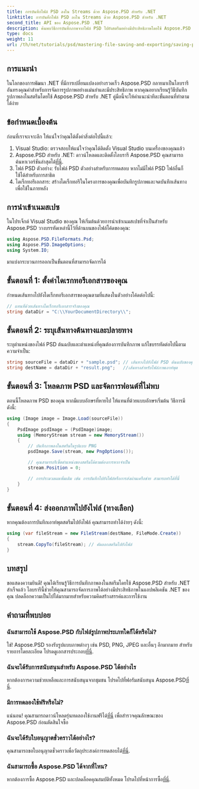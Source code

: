 ```yaml
---
title: การบันทึกไฟล์ PSD ลงใน Streams ด้วย Aspose.PSD สำหรับ .NET
linktitle: การบันทึกไฟล์ PSD ลงใน Streams ด้วย Aspose.PSD สำหรับ .NET
second_title: API ของ Aspose.PSD .NET
description: ค้นพบวิธีการบันทึกภาพจากไฟล์ PSD ไปยังสตรีมอย่างมีประสิทธิภาพโดยใช้ Aspose.PSD สำหรับ .NET คำแนะนำทีละขั้นตอนที่ครอบคลุมนี้ครอบคลุมถึงข้อกำหนดเบื้องต้น รหัส และเทคนิคต่างๆ
type: docs
weight: 11
url: /th/net/tutorials/psd/mastering-file-saving-and-exporting/saving-psd-files-to-streams/
---
```

## การแนะนำ

ในโลกของการพัฒนา .NET ที่มีการเปลี่ยนแปลงอย่างรวดเร็ว Aspose.PSD กลายมาเป็นไลบรารีอันทรงคุณค่าสำหรับการจัดการรูปภาพอย่างแม่นยำและมีประสิทธิภาพ หากคุณอยากเรียนรู้วิธีบันทึกรูปภาพลงในสตรีมโดยใช้ Aspose.PSD สำหรับ .NET คู่มือนี้จะให้คำแนะนำทีละขั้นตอนที่ทำตามได้ง่าย

## ข้อกำหนดเบื้องต้น

ก่อนที่เราจะเจาะลึก ให้แน่ใจว่าคุณได้ตั้งค่าสิ่งต่อไปนี้แล้ว:

1. Visual Studio: ตรวจสอบให้แน่ใจว่าคุณได้ติดตั้ง Visual Studio บนเครื่องของคุณแล้ว
2.  Aspose.PSD สำหรับ .NET: ดาวน์โหลดและติดตั้งไลบรารี Aspose.PSD คุณสามารถค้นหาเวอร์ชันล่าสุดได้[ที่นี่](https://releases.aspose.com/psd/net/).
3. ไฟล์ PSD ตัวอย่าง: รับไฟล์ PSD ตัวอย่างสำหรับการทดสอบ หากไม่มีไฟล์ PSD ไฟล์อื่นก็ใช้ได้สำหรับการสาธิต
4. ไดเร็กทอรีเอกสาร: สร้างไดเร็กทอรีในโครงการของคุณเพื่อบันทึกรูปภาพและจดบันทึกเส้นทางเพื่อใช้ในภายหลัง

## การนำเข้าเนมสเปซ

ในโปรเจ็กต์ Visual Studio ของคุณ ให้เริ่มต้นด้วยการนำเข้าเนมสเปซที่จำเป็นสำหรับ Aspose.PSD วางบรรทัดเหล่านี้ไว้ที่ด้านบนของไฟล์โค้ดของคุณ:

```csharp
using Aspose.PSD.FileFormats.Psd;
using Aspose.PSD.ImageOptions;
using System.IO;
```

มาแบ่งกระบวนการออกเป็นขั้นตอนที่สามารถจัดการได้

## ขั้นตอนที่ 1: ตั้งค่าไดเรกทอรีเอกสารของคุณ

กำหนดเส้นทางไปยังไดเร็กทอรีเอกสารของคุณตามที่แสดงในตัวอย่างโค้ดต่อไปนี้:

```csharp
// แทนที่ด้วยเส้นทางไดเร็กทอรีเอกสารจริงของคุณ
string dataDir = "C:\\YourDocumentDirectory\\";
```

## ขั้นตอนที่ 2: ระบุเส้นทางต้นทางและปลายทาง

ระบุตำแหน่งของไฟล์ PSD ต้นฉบับและตำแหน่งที่คุณต้องการบันทึกภาพ แก้ไขบรรทัดต่อไปนี้ตามความจำเป็น:

```csharp
string sourceFile = dataDir + "sample.psd"; // เส้นทางไปยังไฟล์ PSD ต้นฉบับของคุณ
string destName = dataDir + "result.png";   //เส้นทางสำหรับไฟล์ภาพเอาท์พุต
```

## ขั้นตอนที่ 3: โหลดภาพ PSD และจัดการฟอนต์ที่ไม่พบ

ตอนนี้โหลดภาพ PSD ของคุณ หากมีแบบอักษรที่หายไป ให้แทนที่ด้วยแบบอักษรเริ่มต้น วิธีการมีดังนี้:

```csharp
using (Image image = Image.Load(sourceFile))
{
    PsdImage psdImage = (PsdImage)image;
    using (MemoryStream stream = new MemoryStream())
    {
        // บันทึกภาพลงในสตรีมในรูปแบบ PNG
        psdImage.Save(stream, new PngOptions());

        // คุณสามารถรีเซ็ตตำแหน่งของสตรีมได้ตามต้องการหากจำเป็น
        stream.Position = 0;

        // การประมวลผลเพิ่มเติม เช่น การบันทึกไปยังไฟล์หรือการส่งผ่านเครือข่าย สามารถทำได้ที่นี่
    }
}
```

## ขั้นตอนที่ 4: ส่งออกภาพไปยังไฟล์ (ทางเลือก)

หากคุณต้องการบันทึกเอาท์พุตสตรีมไปยังไฟล์ คุณสามารถทำได้ง่ายๆ ดังนี้:

```csharp
using (var fileStream = new FileStream(destName, FileMode.Create))
{
    stream.CopyTo(fileStream); // คัดลอกสตรีมไปยังไฟล์
}
```

## บทสรุป

ขอแสดงความยินดี! คุณได้เรียนรู้วิธีการบันทึกภาพลงในสตรีมโดยใช้ Aspose.PSD สำหรับ .NET สำเร็จแล้ว ไลบรารีนี้ช่วยให้คุณสามารถจัดการภาพได้อย่างมีประสิทธิภาพในแอปพลิเคชัน .NET ของคุณ ปลดล็อกความเป็นไปได้มากมายสำหรับความคิดสร้างสรรค์และการใช้งาน

## คำถามที่พบบ่อย

### ฉันสามารถใช้ Aspose.PSD กับไฟล์รูปภาพประเภทใดก็ได้หรือไม่?
ใช่! Aspose.PSD รองรับรูปแบบภาพต่างๆ เช่น PSD, PNG, JPEG และอื่นๆ อีกมากมาย สำหรับรายการโดยละเอียด โปรดดูเอกสารประกอบ[ที่นี่](https://reference.aspose.com/psd/net/).

### ฉันจะได้รับการสนับสนุนสำหรับ Aspose.PSD ได้อย่างไร
 หากต้องการความช่วยเหลือและการสนับสนุนจากชุมชน โปรดไปที่ฟอรัมสนับสนุน Aspose.PSD[ที่นี่](https://forum.aspose.com/c/psd/34).

### มีการทดลองใช้ฟรีหรือไม่?
 แน่นอน! คุณสามารถดาวน์โหลดรุ่นทดลองใช้งานฟรีได้[ที่นี่](https://releases.aspose.com/) เพื่อสำรวจคุณลักษณะของ Aspose.PSD ก่อนตัดสินใจซื้อ

### ฉันจะได้รับใบอนุญาตชั่วคราวได้อย่างไร?
 คุณสามารถขอใบอนุญาตชั่วคราวเพื่อวัตถุประสงค์การทดสอบได้[ที่นี่](https://purchase.conholdate.com/temporary-license/).

### ฉันสามารถซื้อ Aspose.PSD ได้จากที่ไหน?
 หากต้องการซื้อ Aspose.PSD และปลดล็อคคุณสมบัติทั้งหมด โปรดไปที่หน้าการซื้อ[ที่นี่](https://purchase.conholdate.com/buy).